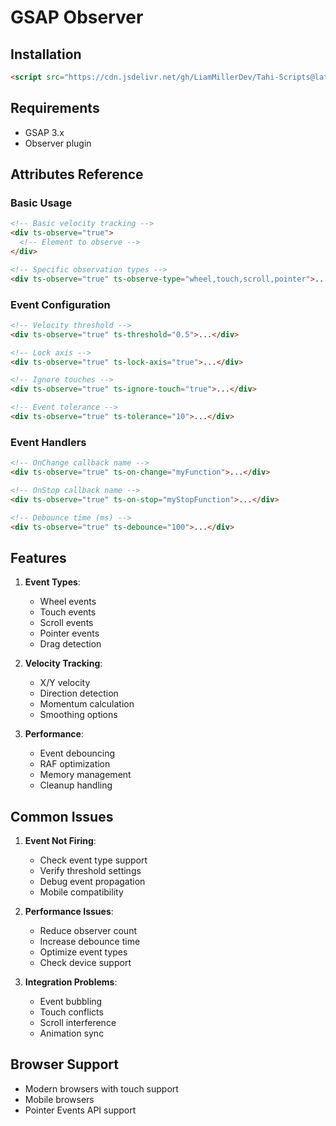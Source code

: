 # GSAP Observer

## Installation
```html
<script src="https://cdn.jsdelivr.net/gh/LiamMillerDev/Tahi-Scripts@latest/dist/gsap-observer.js"></script>
```

## Requirements
- GSAP 3.x
- Observer plugin

## Attributes Reference

### Basic Usage
```html
<!-- Basic velocity tracking -->
<div ts-observe="true">
  <!-- Element to observe -->
</div>

<!-- Specific observation types -->
<div ts-observe="true" ts-observe-type="wheel,touch,scroll,pointer">...</div>
```

### Event Configuration
```html
<!-- Velocity threshold -->
<div ts-observe="true" ts-threshold="0.5">...</div>

<!-- Lock axis -->
<div ts-observe="true" ts-lock-axis="true">...</div>

<!-- Ignore touches -->
<div ts-observe="true" ts-ignore-touch="true">...</div>

<!-- Event tolerance -->
<div ts-observe="true" ts-tolerance="10">...</div>
```

### Event Handlers
```html
<!-- OnChange callback name -->
<div ts-observe="true" ts-on-change="myFunction">...</div>

<!-- OnStop callback name -->
<div ts-observe="true" ts-on-stop="myStopFunction">...</div>

<!-- Debounce time (ms) -->
<div ts-observe="true" ts-debounce="100">...</div>
```

## Features

1. **Event Types**:
   - Wheel events
   - Touch events
   - Scroll events
   - Pointer events
   - Drag detection

2. **Velocity Tracking**:
   - X/Y velocity
   - Direction detection
   - Momentum calculation
   - Smoothing options

3. **Performance**:
   - Event debouncing
   - RAF optimization
   - Memory management
   - Cleanup handling

## Common Issues

1. **Event Not Firing**:
   - Check event type support
   - Verify threshold settings
   - Debug event propagation
   - Mobile compatibility

2. **Performance Issues**:
   - Reduce observer count
   - Increase debounce time
   - Optimize event types
   - Check device support

3. **Integration Problems**:
   - Event bubbling
   - Touch conflicts
   - Scroll interference
   - Animation sync

## Browser Support
- Modern browsers with touch support
- Mobile browsers
- Pointer Events API support 